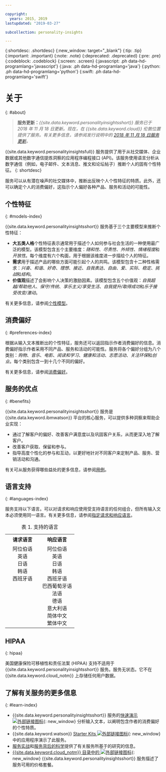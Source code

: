 ```yaml
---

copyright:
  years: 2015, 2019
lastupdated: "2019-03-27"

subcollection: personality-insights

---
```


{:shortdesc: .shortdesc}
{:new_window: target="_blank"}
{:tip: .tip}
{:important: .important}
{:note: .note}
{:deprecated: .deprecated}
{:pre: .pre}
{:codeblock: .codeblock}
{:screen: .screen}
{:javascript: .ph data-hd-programlang='javascript'}
{:java: .ph data-hd-programlang='java'}
{:python: .ph data-hd-programlang='python'}
{:swift: .ph data-hd-programlang='swift'}

# 关于
{: #about}

> **服务更新：***{{site.data.keyword.personalityinsightsshort}} 服务已于 2018 年 11 月 18 日更新。现在，在 {{site.data.keyword.cloud}} 伦敦位置提供了服务。有关更多信息，请参阅发行说明中的 [2018 年 11 月 18 日服务更新](/docs/services/personality-insights?topic=personality-insights-release-notes#November2018b)。*

{{site.data.keyword.personalityinsightsfull}} 服务提供了用于从社交媒体、企业数据或其他数字通信提炼洞察的应用程序编程接口 (API)。该服务使用语言分析从数字通信（例如，电子邮件、文本消息、推文和论坛帖子）推断个人的固有个性特征。
{: shortdesc}

服务可以从有潜在噪声的社交媒体中，推断出反映个人个性特征的特质。此外，还可以确定个人的消费偏好，这指示个人偏好各种产品、服务和活动的可能性。

## 个性特征
{: #models-index}

{{site.data.keyword.personalityinsightsshort}} 服务基于三个主要模型来推断个性特征：

-   **大五类人格**个性特征表示通常用于描述个人如何参与社会生活的一种使用最广泛的模型。该模型包含五个主要维度：*随和性*、*尽责性*、*外倾性*、*情绪程度*和*开放性*。每个维度有六个构面，用于根据该维度进一步描绘个人的特征。
-   **需求**用于描述产品的哪些方面可能引起个人的共鸣。该模型包含十二种性格需求：*兴奋*、*和谐*、*好奇*、*理想*、*接近*、*自我表达*、*自由*、*爱*、*实际*、*稳定*、*挑战*和*结构*。
-   **价值观**描述了会影响个人决策的激励因素。该模型包含五个价值观：*自我超越/帮助他人*、*保守/传统*、*享乐主义/享受生活*、*自我提升/取得成功*和*乐于接受改变/激动*。

有关更多信息，请参阅[个性模型](/docs/services/personality-insights?topic=personality-insights-models)。

## 消费偏好
{: #preferences-index}

根据从输入文本推断出的个性特征，服务还可以返回指示作者消费偏好的信息。消费偏好指示作者采用不同产品、服务和活动的可能性。服务将各个偏好分组为八个类别：*购物*、*音乐*、*电影*、*阅读和学习*、*健康和活动*、*志愿活动*、*关注环保*和*创业*。每个类别包含一到十几个不同的偏好。

有关更多信息，请参阅[消费偏好](/docs/services/personality-insights?topic=personality-insights-preferences)。

## 服务的优点
{: #benefits}

{{site.data.keyword.personalityinsightsshort}} 服务是 {{site.data.keyword.ibmwatson}} 平台的核心服务，可以提供多种洞察来帮助企业实现：

-   通过了解客户的偏好、改善客户满意度以及巩固客户关系，从而更深入地了解客户。
-   改善客户获取、保留和参与。
-   指导高度个性化的参与和互动，以更好地针对不同客户来定制产品、服务、营销活动和沟通。

有关可从服务获得哪些益处的更多信息，请参阅[用例](/docs/services/personality-insights?topic=personality-insights-usecases)。

## 语言支持
{: #languages-index}

服务支持以下语言。可以对请求和响应使用受支持语言的任何组合，但所有输入文本必须使用同一语言。有关更多信息，请参阅[指定请求和响应语言](/docs/services/personality-insights?topic=personality-insights-input#languages-input)。

<table style="width:75%">
  <caption>表 1. 支持的语言</caption>
  <tr>
    <th style="width:50%; text-align:center">
      请求语言
    </th>
    <th style="width:50%; text-align:center">
      响应语言
    </th>
  </tr>
  <tr>
    <td style="text-align:center; vertical-align:top">
      阿位伯语<br/>
      英语<br/>
      日语<br/>
      韩语<br/>
      西班牙语
    </td>
    <td style="text-align:center; vertical-align:top">
      阿位伯语<br/>
      英语<br/>
      日语<br/>
      韩语<br/>
      西班牙语<br/>
      巴西葡萄牙语<br/>
      法语<br/>
      德语<br/>
      意大利语<br/>
      简体中文<br/>
      繁体中文
    </td>
  </tr>
</table>

## HIPAA
{: hipaa}

美国健康保险可移植性和责任法案 (HIPAA) 支持不适用于 {{site.data.keyword.personalityinsightsshort}} 服务。服务无状态。它不在 {{site.data.keyword.cloud_notm}} 上存储任何用户数据。

## 了解有关服务的更多信息
{: #learn-index}

-   {{site.data.keyword.personalityinsightsshort}} 服务的[快速演示 ![外部链接图标](../../icons/launch-glyph.svg "外部链接图标")](https://personality-insights-demo.ng.bluemix.net/){: new_window} 分析输入文本，以阐明包含作者的消费偏好的个性特质。
-   {{site.data.keyword.watson}} [Starter Kits ![外部链接图标](../../icons/launch-glyph.svg "外部链接图标")](http://www.ibm.com/watson/developercloud/starter-kits.html){: new_window} 中的应用程序演示了此服务。
-   [服务实战](/docs/services/personality-insights?topic=personality-insights-applied)和[服务背后的科学](/docs/services/personality-insights?topic=personality-insights-science)提供了有关服务所基于的研究的信息。
-   [{{site.data.keyword.cloud_notm}} 目录中的 ![外部链接图标](../../icons/launch-glyph.svg "外部链接图标")](https://{DomainName}/catalog/services/personality-insights/){: new_window} {{site.data.keyword.personalityinsightsshort}} 服务描述了服务可用的价格套餐。
